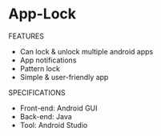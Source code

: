 # App-Lock
FEATURES
* Can lock & unlock multiple android apps
* App notifications
* Pattern lock
* Simple & user-friendly app

SPECIFICATIONS
* Front-end: Android GUI
* Back-end: Java
* Tool: Android Studio
